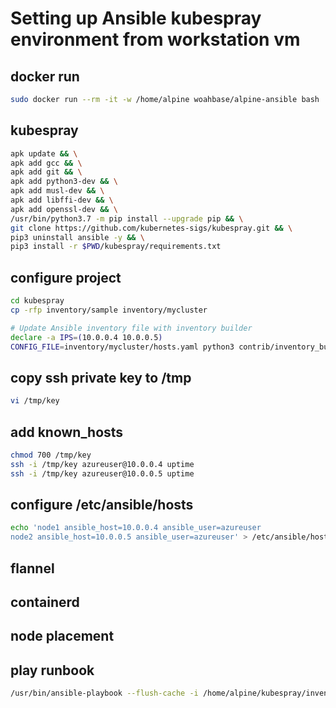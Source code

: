 # Setting up Ansible kubespray environment from workstation vm

## docker run
```bash
sudo docker run --rm -it -w /home/alpine woahbase/alpine-ansible bash
```

## kubespray
```bash
apk update && \
apk add gcc && \
apk add git && \
apk add python3-dev && \
apk add musl-dev && \
apk add libffi-dev && \
apk add openssl-dev && \
/usr/bin/python3.7 -m pip install --upgrade pip && \
git clone https://github.com/kubernetes-sigs/kubespray.git && \
pip3 uninstall ansible -y && \
pip3 install -r $PWD/kubespray/requirements.txt
```

## configure project
```bash
cd kubespray
cp -rfp inventory/sample inventory/mycluster

# Update Ansible inventory file with inventory builder
declare -a IPS=(10.0.0.4 10.0.0.5)
CONFIG_FILE=inventory/mycluster/hosts.yaml python3 contrib/inventory_builder/inventory.py ${IPS[@]}
```

## copy ssh private key to /tmp
```bash
vi /tmp/key
```

## add known_hosts
```bash
chmod 700 /tmp/key
ssh -i /tmp/key azureuser@10.0.0.4 uptime
ssh -i /tmp/key azureuser@10.0.0.5 uptime
```

## configure /etc/ansible/hosts
```bash
echo 'node1 ansible_host=10.0.0.4 ansible_user=azureuser
node2 ansible_host=10.0.0.5 ansible_user=azureuser' > /etc/ansible/hosts
```

## flannel
## containerd
## node placement
## play runbook
```bash
/usr/bin/ansible-playbook --flush-cache -i /home/alpine/kubespray/inventory/mycluster/hosts.yaml  --become --become-user=root --private-key="/tmp/key" -e ansible_user=azureuser /home/alpine/kubespray/cluster.yml
```
